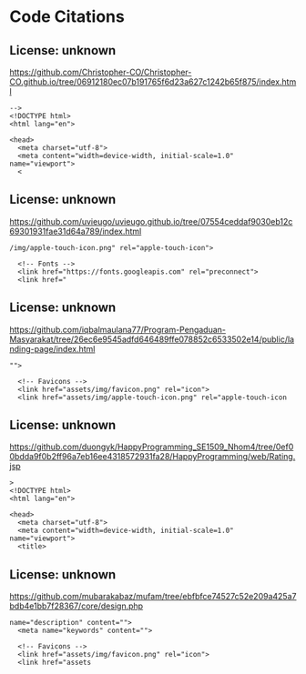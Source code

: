 # Code Citations

## License: unknown
https://github.com/Christopher-CO/Christopher-CO.github.io/tree/06912180ec07b191765f6d23a627c1242b65f875/index.html

```
-->
<!DOCTYPE html>
<html lang="en">

<head>
  <meta charset="utf-8">
  <meta content="width=device-width, initial-scale=1.0" name="viewport">
  <
```


## License: unknown
https://github.com/uvieugo/uvieugo.github.io/tree/07554ceddaf9030eb12c69301931fae31d64a789/index.html

```
/img/apple-touch-icon.png" rel="apple-touch-icon">

  <!-- Fonts -->
  <link href="https://fonts.googleapis.com" rel="preconnect">
  <link href="
```


## License: unknown
https://github.com/iqbalmaulana77/Program-Pengaduan-Masyarakat/tree/26ec6e9545adfd646489ffe078852c6533502e14/public/landing-page/index.html

```
"">

  <!-- Favicons -->
  <link href="assets/img/favicon.png" rel="icon">
  <link href="assets/img/apple-touch-icon.png" rel="apple-touch-icon
```


## License: unknown
https://github.com/duongyk/HappyProgramming_SE1509_Nhom4/tree/0ef00bdda9f0b2ff96a7eb16ee4318572931fa28/HappyProgramming/web/Rating.jsp

```
>
<!DOCTYPE html>
<html lang="en">

<head>
  <meta charset="utf-8">
  <meta content="width=device-width, initial-scale=1.0" name="viewport">
  <title>
```


## License: unknown
https://github.com/mubarakabaz/mufam/tree/ebfbfce74527c52e209a425a7bdb4e1bb7f28367/core/design.php

```
name="description" content="">
  <meta name="keywords" content="">

  <!-- Favicons -->
  <link href="assets/img/favicon.png" rel="icon">
  <link href="assets
```

